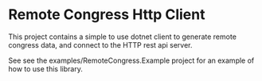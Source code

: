 # Remote Congress Http Client

This project contains a simple to use dotnet client to generate remote congress data, and connect to the HTTP rest api server.

See see the examples/RemoteCongress.Example project for an example of how to use this library.